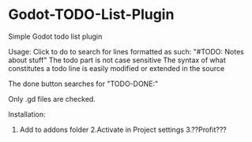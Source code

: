 # Godot-TODO-List-Plugin
Simple Godot todo list plugin

Usage:
Click to do to search for lines formatted as such: "#TODO: Notes about stuff"
The todo part is not case sensitive
The syntax of what constitutes a todo line is easily modified or extended in the source

The done button searches for "TODO-DONE:"

Only .gd files are checked.

Installation:
1. Add to addons folder
2.Activate in Project settings
3.??Profit???
